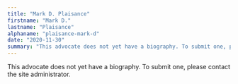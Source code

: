 ```yaml
---
title: "Mark D. Plaisance"
firstname: "Mark D."
lastname: "Plaisance"
alphaname: "plaisance-mark-d"
date: "2020-11-30"
summary: "This advocate does not yet have a biography. To submit one, please contact the site administrator."
---
```

This advocate does not yet have a biography. To submit one, please contact the site administrator.

